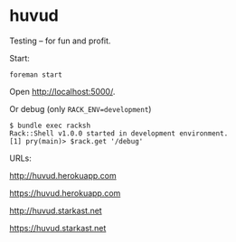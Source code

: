 # huvud

Testing – for fun and profit.

Start:

    foreman start

Open [http://localhost:5000/](http://localhost:5000/).

Or debug (only `RACK_ENV=development`)

    $ bundle exec racksh
    Rack::Shell v1.0.0 started in development environment.
    [1] pry(main)> $rack.get '/debug'

URLs:

http://huvud.herokuapp.com

https://huvud.herokuapp.com

http://huvud.starkast.net

https://huvud.starkast.net
